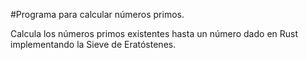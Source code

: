 #Programa para calcular números primos.

Calcula los números primos existentes hasta un número dado en Rust implementando la Sieve de Eratóstenes.